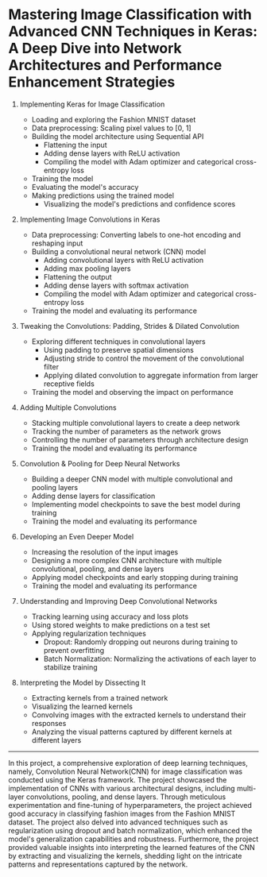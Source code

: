 # Mastering Image Classification with Advanced CNN Techniques in Keras: A Deep Dive into Network Architectures and Performance Enhancement Strategies



1. Implementing Keras for Image Classification
   - Loading and exploring the Fashion MNIST dataset
   - Data preprocessing: Scaling pixel values to [0, 1]
   - Building the model architecture using Sequential API
     - Flattening the input
     - Adding dense layers with ReLU activation
     - Compiling the model with Adam optimizer and categorical cross-entropy loss
   - Training the model
   - Evaluating the model's accuracy
   - Making predictions using the trained model
     - Visualizing the model's predictions and confidence scores

2. Implementing Image Convolutions in Keras
   - Data preprocessing: Converting labels to one-hot encoding and reshaping input
   - Building a convolutional neural network (CNN) model
     - Adding convolutional layers with ReLU activation
     - Adding max pooling layers
     - Flattening the output
     - Adding dense layers with softmax activation
     - Compiling the model with Adam optimizer and categorical cross-entropy loss
   - Training the model and evaluating its performance

3. Tweaking the Convolutions: Padding, Strides & Dilated Convolution
   - Exploring different techniques in convolutional layers
     - Using padding to preserve spatial dimensions
     - Adjusting stride to control the movement of the convolutional filter
     - Applying dilated convolution to aggregate information from larger receptive fields
   - Training the model and observing the impact on performance

4. Adding Multiple Convolutions
   - Stacking multiple convolutional layers to create a deep network
   - Tracking the number of parameters as the network grows
   - Controlling the number of parameters through architecture design
   - Training the model and evaluating its performance

5. Convolution & Pooling for Deep Neural Networks
   - Building a deeper CNN model with multiple convolutional and pooling layers
   - Adding dense layers for classification
   - Implementing model checkpoints to save the best model during training
   - Training the model and evaluating its performance

6. Developing an Even Deeper Model
   - Increasing the resolution of the input images
   - Designing a more complex CNN architecture with multiple convolutional, pooling, and dense layers
   - Applying model checkpoints and early stopping during training
   - Training the model and evaluating its performance

7. Understanding and Improving Deep Convolutional Networks
   - Tracking learning using accuracy and loss plots
   - Using stored weights to make predictions on a test set
   - Applying regularization techniques
     - Dropout: Randomly dropping out neurons during training to prevent overfitting
     - Batch Normalization: Normalizing the activations of each layer to stabilize training

8. Interpreting the Model by Dissecting It
   - Extracting kernels from a trained network
   - Visualizing the learned kernels
   - Convolving images with the extracted kernels to understand their responses
   - Analyzing the visual patterns captured by different kernels at different layers



-----------------------------------------------------------------------------------------------




In this project, a comprehensive exploration of deep learning techniques, namely, Convolution Neural Network(CNN) for image classification was conducted using the Keras framework. The project showcased the implementation of CNNs with various architectural designs, including multi-layer convolutions, pooling, and dense layers. Through meticulous experimentation and fine-tuning of hyperparameters, the project achieved good accuracy in classifying fashion images from the Fashion MNIST dataset. The project also delved into advanced techniques such as regularization using dropout and batch normalization, which enhanced the model's generalization capabilities and robustness. Furthermore, the project provided valuable insights into interpreting the learned features of the CNN by extracting and visualizing the kernels, shedding light on the intricate patterns and representations captured by the network.
